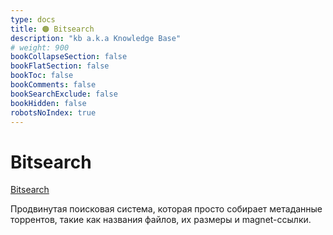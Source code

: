 ```yaml
---
type: docs
title: 🟠 Bitsearch
description: "kb a.k.a Knowledge Base"
# weight: 900
bookCollapseSection: false
bookFlatSection: false
bookToc: false
bookComments: false
bookSearchExclude: false
bookHidden: false
robotsNoIndex: true
---
```


# Bitsearch

[Bitsearch](https://bitsearch.to/?nt)

Продвинутая поисковая система, которая просто собирает метаданные торрентов, такие как названия файлов, их размеры и magnet-ссылки.
